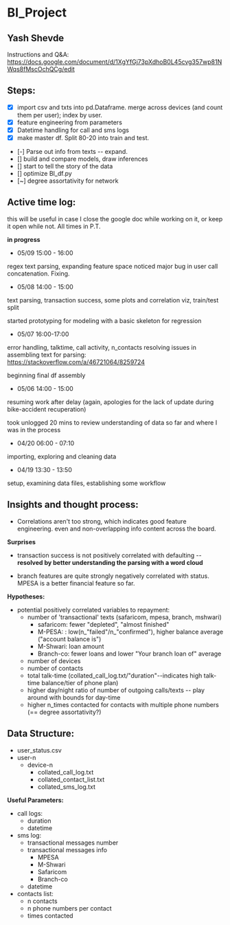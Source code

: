 # BI_Project
## Yash Shevde
Instructions and Q&A:
https://docs.google.com/document/d/1XgYfGj73pXdhoB0L45cvg357wp81NWqs8fMscOchQCg/edit

## **Steps:**
- [x] import csv and txts into pd.Dataframe. merge across devices (and count them per user); index by user.
- [x] feature engineering from parameters
- [x] Datetime handling for call and sms logs
- [x] make master df. Split 80-20 into train and test.
- [-] Parse out info from texts -- expand.
- [] build and compare models, draw inferences
- [] start to tell the story of the data
- [] optimize BI_df.py
- [~] degree assortativity for network

## Active time log:
this will be useful in case I close the google doc while working on it, or keep it open while not.
All times in P.T.

**in progress**

* 05/09 15:00 - 16:00

regex text parsing, expanding feature space
noticed major bug in user call concatenation. Fixing.

* 05/08 14:00 - 15:00

text parsing, transaction success, some plots and correlation viz, train/test split

started prototyping for modeling with a basic skeleton for regression

* 05/07 16:00-17:00

error handling, talktime, call activity, n_contacts
resolving issues in assembling text for parsing: https://stackoverflow.com/a/46721064/8259724

beginning final df assembly

* 05/06 14:00 - 15:00

resuming work after delay (again, apologies for the lack of update during bike-accident recuperation)

took unlogged 20 mins to review understanding of data so far and where I was in the process

* 04/20 06:00 - 07:10

importing, exploring and cleaning data

* 04/19 13:30 - 13:50

setup, examining data files, establishing some workflow

## Insights and thought process:

* Correlations aren't too strong, which indicates good feature engineering. even and non-overlapping info content across the board.

**Surprises**

* transaction success is not positively correlated with defaulting --
**resolved by better understanding the parsing with a word cloud**

* branch features are quite strongly negatively correlated with status. MPESA is a better financial feature so far.

**Hypotheses:**

* potential positively correlated variables to repayment:
    * number of 'transactional' texts (safaricom, mpesa, branch, mshwari)
        * safaricom: fewer "depleted", "almost finished"
        * M-PESA: : low(n_"failed"/n_"confirmed"), higher balance average ("account balance is")
        * M-Shwari: loan amount
        * Branch-co: fewer loans and lower "Your branch loan of" average
    * number of devices
    * number of contacts
    * total talk-time (collated_call_log.txt/"duration"--indicates high talk-time balance/tier of phone plan)
    * higher day/night ratio of number of outgoing calls/texts -- play around with bounds for day-time
    * higher n_times contacted for contacts with multiple phone numbers (== degree assortativity?)

## **Data Structure:**
* user_status.csv
* user-n
    * device-n
        * collated_call_log.txt
        * collated_contact_list.txt
        * collated_sms_log.txt

**Useful Parameters:**

* call logs:
    * duration
    * datetime
* sms log:
    * transactional messages number
    * transactional messages info
        * MPESA
        * M-Shwari
        * Safaricom
        * Branch-co
    * datetime
* contacts list:
    * n contacts
    * n phone numbers per contact
    * times contacted

